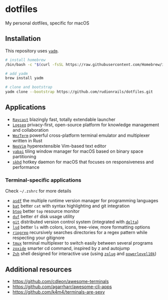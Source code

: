 # dotfiles

My personal dotfiles, specific for macOS

## Installation

This repository uses [`yadm`](https://yadm.io).

```sh
# install homebrew
/bin/bash -c "$(curl -fsSL https://raw.githubusercontent.com/Homebrew/install/HEAD/install.sh)"

# add yadm
brew install yadm

# clone and bootstrap
yadm clone --bootstrap https://github.com/rudionrails/dotfiles.git
```

## Applications

- [`Raycast`](https://www.raycast.com/) blazingly fast, totally extendable launcher
- [`Logseq`](https://logseq.com/) privacy-first, open-source platform for knowledge management and collaboration
- [`WezTerm`](https://wezfurlong.org/wezterm/) powerful cross-platform terminal emulator and multiplexer written in Rust
- [`NeoVim`](https://neovim.io/) hyperextensible Vim-based text editor
- [`yabai`](https://github.com/koekeishiya/yabai) tiling window manager for macOS based on binary space partitioning
- [`skhd`](https://github.com/koekeishiya/skhd) hotkey daemon for macOS that focuses on responsiveness and performance

### Terminal-specific applications

Check `~/.zshrc` for more details

- [`asdf`](https://asdf-vm.com/) the multiple runtime version manager for programming languages
- [`bat`](https://github.com/sharkdp/bat) better `cat` with syntax highlighting and git integration
- [`btop`](https://github.com/aristocratos/btop) better `top` resource monitor
- [`duf`](https://github.com/muesli/duf) better `df` disk usage utility
- [`git`](https://git-scm.com/) distributed version control system (integrated with [`delta`](https://github.com/dandavison/delta))
- [`lsd`](https://github.com/lsd-rs/lsd) better `ls` with colors, icons, tree-view, more formatting options
- [`ripgrep`](https://github.com/BurntSushi/ripgrep) recursively searches directories for a regex pattern while respecting your gitignore
- [`tmux`](https://github.com/tmux/tmux/wiki) terminal multiplexer to switch easily between several programs
- [`zoxide`](https://github.com/ajeetdsouza/zoxide) smarter cd command, inspired by z and autojump
- [`Zsh`](https://www.zsh.org/) shell designed for interactive use (using [`zplug`](https://github.com/zplug/zplug) and [`powerlevel10k`](https://github.com/romkatv/powerlevel10k))

## Additional resources

- https://github.com/cdleon/awesome-terminals
- https://github.com/agarrharr/awesome-cli-apps
- https://github.com/k4m4/terminals-are-sexy

